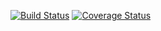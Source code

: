 [![Build Status](https://travis-ci.org/AlphaBetta/shownumspaces.svg?branch=master)](https://travis-ci.org/AlphaBetta/shownumspaces)
[![Coverage Status](https://coveralls.io/repos/AlphaBetta/shownumspaces.svg?branch=master)](https://coveralls.io/github/AlphaBetta/shownumspaces?branch=master)
